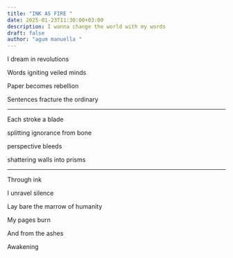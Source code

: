 ```yaml
---
title: "INK AS FIRE "
date: 2025-01-23T11:30:00+03:00
description: I wanna change the world with my words
draft: false
author: "agum manuella "
---
```

I dream in revolutions 

Words igniting veiled minds 

Paper becomes rebellion 

Sentences fracture the ordinary 
___

Each stroke a blade 

splitting ignorance from bone 

perspective bleeds 

shattering walls into prisms

___

Through ink 

I unravel silence

Lay bare the marrow of humanity 

My pages burn 

And from the ashes

Awakening 



